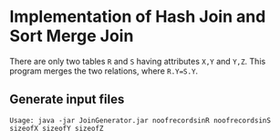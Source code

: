# Implementation of Hash Join and Sort Merge Join

There are only two tables `R` and `S` having attributes `X,Y` and `Y,Z`. This program merges the two relations, where `R.Y=S.Y`.

## Generate input files

`Usage: java -jar JoinGenerator.jar noofrecordsinR noofrecordsinS sizeofX sizeofY sizeofZ`
